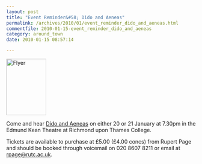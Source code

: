 ```yaml
---
layout: post
title: "Event Reminder&#58; Dido and Aeneas"
permalink: /archives/2010/01/event_reminder_dido_and_aeneas.html
commentfile: 2010-01-15-event_reminder_dido_and_aeneas
category: around_town
date: 2010-01-15 08:57:14

---
```


<a href="/assets/images/2010/DIDOAENEAS.jpg" title="See larger version of - Flyer"><img src="/assets/images/2010/DIDOAENEAS_thumb.jpg" width="106" height="150" alt="Flyer" class="photo right" /></a>

Come and hear [Dido and Aeneas](/event/concert/200705142359) on either 20 or 21 January at 7.30pm in the Edmund Kean Theatre at Richmond upon Thames College.

Tickets are available to purchase at £5.00 (£4.00 concs) from Rupert Page and should be booked through voicemail on 020 8607 8211 or email at <rpage@rutc.ac.uk>.
